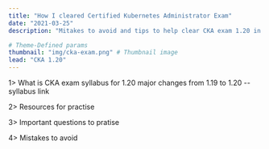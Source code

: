 ```yaml
---
title: "How I cleared Certified Kubernetes Administrator Exam"
date: "2021-03-25"
description: "Mitakes to avoid and tips to help clear CKA exam 1.20 in 2021"

# Theme-Defined params
thumbnail: "img/cka-exam.png" # Thumbnail image
lead: "CKA 1.20"
---
```


1> What is CKA exam syllabus for 1.20 
major changes from 1.19 to 1.20
-- syllabus link


2> Resources for practise


3> Important questions to pratise


4> Mistakes to avoid



